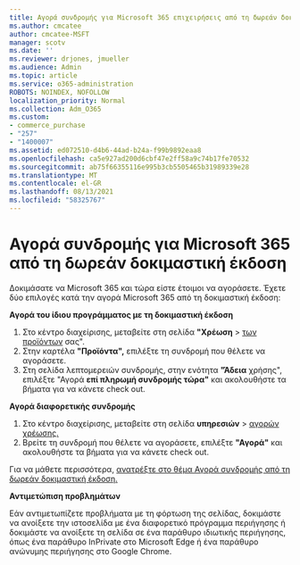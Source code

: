 ```yaml
---
title: Αγορά συνδρομής για Microsoft 365 επιχειρήσεις από τη δωρεάν δοκιμαστική έκδοση
ms.author: cmcatee
author: cmcatee-MSFT
manager: scotv
ms.date: ''
ms.reviewer: drjones, jmueller
ms.audience: Admin
ms.topic: article
ms.service: o365-administration
ROBOTS: NOINDEX, NOFOLLOW
localization_priority: Normal
ms.collection: Adm_O365
ms.custom:
- commerce_purchase
- "257"
- "1400007"
ms.assetid: ed072510-d4b6-44ad-b24a-f99b9892eaa8
ms.openlocfilehash: ca5e927ad200d6cbf47e2ff58a9c74b17fe70532
ms.sourcegitcommit: ab75f66355116e995b3cb5505465b31989339e28
ms.translationtype: MT
ms.contentlocale: el-GR
ms.lasthandoff: 08/13/2021
ms.locfileid: "58325767"
---
```

# <a name="buy-a-subscription-to-microsoft-365-from-your-free-trial"></a>Αγορά συνδρομής για Microsoft 365 από τη δωρεάν δοκιμαστική έκδοση

Δοκιμάσατε να Microsoft 365 και τώρα είστε έτοιμοι να αγοράσετε. Έχετε δύο επιλογές κατά την αγορά Microsoft 365 από τη δοκιμαστική έκδοση:
  
 **Αγορά του ίδιου προγράμματος με τη δοκιμαστική έκδοση**
  
1. Στο κέντρο διαχείρισης, μεταβείτε στη σελίδα **"Χρέωση** \> [των προϊόντων](https://go.microsoft.com/fwlink/p/?linkid=842054) σας".
2. Στην καρτέλα **"Προϊόντα",** επιλέξτε τη συνδρομή που θέλετε να αγοράσετε.
3. Στη σελίδα λεπτομερειών συνδρομής, στην ενότητα **"Άδεια** χρήσης", επιλέξτε "Αγορά **επί πληρωμή συνδρομής τώρα"** και ακολουθήστε τα βήματα για να κάνετε check out.
 
**Αγορά διαφορετικής συνδρομής**
  
1. Στο κέντρο διαχείρισης, μεταβείτε στη σελίδα **υπηρεσιών** \> [αγορών χρέωσης.](https://go.microsoft.com/fwlink/p/?linkid=868433)
2. Βρείτε τη συνδρομή που θέλετε να αγοράσετε, επιλέξτε **"Αγορά"** και ακολουθήστε τα βήματα για να κάνετε check out.

Για να μάθετε περισσότερα, [ανατρέξτε στο θέμα Αγορά συνδρομής από τη δωρεάν δοκιμαστική έκδοση.](https://docs.microsoft.com/microsoft-365/commerce/try-or-buy-microsoft-365#buy-a-subscription-from-your-free-trial)

**Αντιμετώπιση προβλημάτων**

Εάν αντιμετωπίζετε προβλήματα με τη φόρτωση της σελίδας, δοκιμάστε να ανοίξετε την ιστοσελίδα με ένα διαφορετικό πρόγραμμα περιήγησης ή δοκιμάστε να ανοίξετε τη σελίδα σε ένα παράθυρο ιδιωτικής περιήγησης, όπως ένα παράθυρο InPrivate στο Microsoft Edge ή ένα παράθυρο ανώνυμης περιήγησης στο Google Chrome.